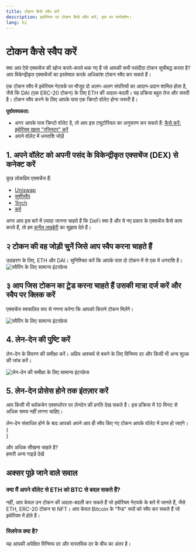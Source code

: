 ```yaml
---
title: टोकन कैसे स्वैप करें
description: इथेरियम पर टोकन कैसे स्वैप करें, इस पर मार्गदर्शन।
lang: hi
---
```


# टोकन कैसे स्वैप करें

क्या आप ऐसे एक्सचेंज की खोज करते-करते थक गए हैं जो आपकी सभी पसंदीदा टोकन सूचीबद्ध करता है? आप विकेन्द्रीकृत एक्सचेंजों का इस्तेमाल करके अधिकांश टोकन स्वैप कर सकते हैं।

एक टोकन स्वैप में इथेरियम नेटवर्क पर मौजूद दो अलग-अलग संपत्तियों का आदान-प्रदान शामिल होता है, जैसे कि DAI (एक ERC-20 टोकन) के लिए ETH की अदला-बदली। यह प्रक्रिया बहुत तेज और सस्ती है। टोकन स्वैप करने के लिए आपके पास एक क्रिप्टो वॉलेट होना जरूरी है।

**पूर्वावश्यकता:**

- अगर आपके पास क्रिप्टो वॉलेट है, तो आप इस ट्यूटोरियल का अनुसरण कर सकते हैं: [कैसे करें: इथेरियम खाता "रजिस्टर" करें](/guides/how-to-register-an-ethereum-account/)
- अपने वॉलेट में धनराशि जोड़ें

## 1. अपने वॉलेट को अपनी पसंद के विकेन्द्रीकृत एक्सचेंज (DEX) से कनेक्ट करें

कुछ लोकप्रिय एक्सचेंज हैं:

- [Uniswap](https://app.uniswap.org/#/swap)
- [सुशीस्वैप](https://www.sushi.com/swap)
- [1Inch](https://app.1inch.io/#/1/unified/swap/ETH/DAI)
- [कर्व](https://curve.fi/#/ethereum/swap)

अगर आप इस बारे में ज़्यादा जानना चाहते हैं कि DeFi क्या है और ये नए प्रकार के एक्सचेंज कैसे काम करते हैं, तो हम [कर्नेल लाइब्रेरी](https://library.kernel.community/Topic+-+DeFi/Topic+-+DeFi) का सुझाव देते हैं।

## २ टोकन की वह जोड़ी चुनें जिसे आप स्वैप करना चाहते हैं

उदाहरण के लिए, ETH और DAI। सुनिश्चित करें कि आपके पास दो टोकन में से एक में धनराशि है। ![स्वैपिंग के लिए सामान्य इंटरफ़ेस](./swap1.png)

## ३ आप जिस टोकन का ट्रे़ड करना चाहते हैं उसकी मात्रा दर्ज करें और स्वैप पर क्लिक करें

एक्सचेंज स्वचालित रूप से गणना करेगा कि आपको कितने टोकन मिलेंगे।

![स्वैपिंग के लिए सामान्य इंटरफ़ेस](./swap2.png)

## 4. लेन-देन की पुष्टि करें

लेन-देन के विवरण की समीक्षा करें। अप्रिय आश्चर्य से बचने के लिए विनिमय दर और किसी भी अन्य शुल्क की जांच करें।

![लेन-देन की समीक्षा के लिए सामान्य इंटरफ़ेस](./swap3.png)

## 5. लेन-देन प्रोसेस होने तक इंतज़ार करें

आप किसी भी ब्लॉकचेन एक्सप्लोरर पर लेनदेन की प्रगति देख सकते हैं। इस प्रक्रिया में 10 मिनट से अधिक समय नहीं लगना चाहिए।

लेन-देन संसाधित होने के बाद आपको अपने आप ही स्वैप किए गए टोकन आपके वॉलेट में प्राप्त हो जाएंगे।
{
<br />
}

<InfoBanner shouldSpaceBetween emoji=":eyes:">
  <div>और अधिक सीखना चाहते है?</div>
  <ButtonLink to="/guides/">
    हमारी अन्य गाइडें देखें
  </ButtonLink>
</InfoBanner>

## अक्सर पूछे जाने वाले सवाल

### क्या मैं अपने वॉलेट से ETH को BTC से बदल सकते हैं?

नहीं, आप केवल उन टोकन की अदला-बदली कर सकते हैं जो इथेरियम नेटवर्क के बारे में जानते हैं, जैसे ETH, ERC-20 टोकन या NFT। आप केवल Bitcoin के "रैप्ड" रूपों को स्वैप कर सकते हैं जो इथेरियम में होते हैं।

### स्लिपेज क्या है?

यह आपकी अपेक्षित विनिमय दर और वास्तविक दर के बीच का अंतर है।
